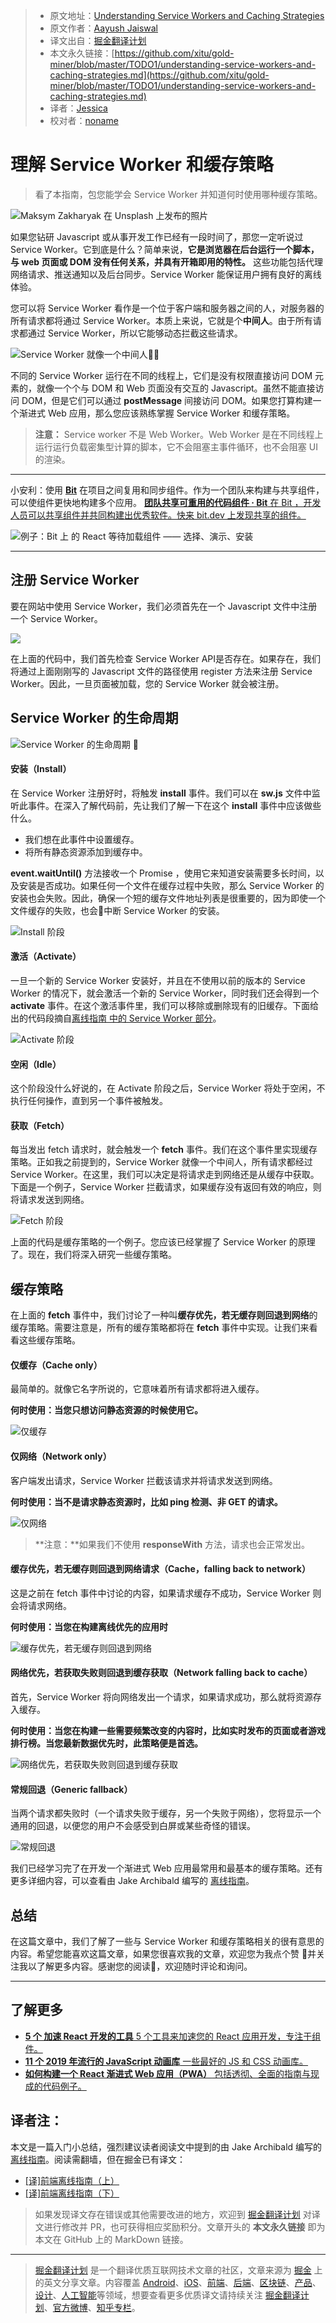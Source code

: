 > * 原文地址：[Understanding Service Workers and Caching Strategies](https://blog.bitsrc.io/understanding-service-workers-and-caching-strategies-a6c1e1cbde03)
> * 原文作者：[Aayush Jaiswal](https://medium.com/@aayush1408)
> * 译文出自：[掘金翻译计划](https://github.com/xitu/gold-miner)
> * 本文永久链接：[https://github.com/xitu/gold-miner/blob/master/TODO1/understanding-service-workers-and-caching-strategies.md](https://github.com/xitu/gold-miner/blob/master/TODO1/understanding-service-workers-and-caching-strategies.md)
> * 译者：[Jessica](https://github.com/cyz980908)
> * 校对者：[noname](https://github.com/Eternaldeath)

# 理解 Service Worker 和缓存策略

> 看了本指南，包您能学会 Service Worker 并知道何时使用哪种缓存策略。

![[Maksym Zakharyak](https://unsplash.com/photos/6VBRu8jR8to?utm_source=unsplash&utm_medium=referral&utm_content=creditCopyText) 在 [Unsplash](https://unsplash.com/search/photos/workflow?utm_source=unsplash&utm_medium=referral&utm_content=creditCopyText) 上​​发布的照片](https://cdn-images-1.medium.com/max/10368/1*vMvkVSydVwjeXBOAXDjC5w.jpeg)

如果您钻研 Javascript 或从事开发工作已经有一段时间了，那您一定听说过 Service Worker。它到底是什么？简单来说，**它是浏览器在后台运行一个脚本，与 web 页面或 DOM 没有任何关系，并具有开箱即用的特性。** 这些功能包括代理网络请求、推送通知以及后台同步。Service Worker 能保证用户拥有良好的离线体验。

您可以将 Service Worker 看作是一个位于客户端和服务器之间的人，对服务器的所有请求都将通过 Service Worker。本质上来说，它就是个**中间人**。由于所有请求都通过 Service Worker，所以它能够动态拦截这些请求。

![Service Worker 就像一个中间人👷‍♂️](https://cdn-images-1.medium.com/max/2000/1*st7O3EJn6_lrz9QkG0McvQ.png)

不同的 Service Worker 运行在不同的线程上，它们是没有权限直接访问 DOM 元素的，就像一个个与 DOM 和 Web 页面没有交互的 Javascript。虽然不能直接访问 DOM，但是它们可以通过 **postMessage** 间接访问 DOM。如果您打算构建一个渐进式 Web 应用，那么您应该熟练掌握 Service Worker 和缓存策略。

> **注意：** Service worker 不是 Web Worker。Web Worker 是在不同线程上运行运行负载密集型计算的脚本，它不会阻塞主事件循环，也不会阻塞 UI 的渲染。

---

小安利：使用 **[Bit](https://github.com/teambit/bit)** 在项目之间复用和同步组件。作为一个团队来构建与共享组件，可以使组件更快地构建多个应用。
[**团队共享可重用的代码组件 · Bit**
在 Bit ，开发人员可以共享组件并共同构建出优秀软件。快来 bit.dev 上发现共享的组件。](https://bit.dev/)

![例子：Bit 上 的 React 等待加载组件 —— 选择、演示、安装](https://cdn-images-1.medium.com/max/2000/1*Yhkh7jbS5Mx9uP96Y88pZg.gif)

---

## 注册 Service Worker

要在网站中使用 Service Worker，我们必须首先在一个 Javascript 文件中注册一个 Service Worker。

![](https://cdn-images-1.medium.com/max/3976/1*EJh3hdqmn81tZEBTpfw6LQ.png)

在上面的代码中，我们首先检查 Service Worker API是否存在。如果存在，我们将通过上面刚刚写的 Javascript 文件的路径使用 register 方法来注册 Service Worker。因此，一旦页面被加载，您的 Service Worker 就会被注册。

## Service Worker 的生命周期

![Service Worker 的生命周期 👀](https://cdn-images-1.medium.com/max/2000/1*2icy-zbfbPzd2kYhHwxcNQ.png)

#### 安装（Install）

在 Service Worker 注册好时，将触发 **install** 事件。我们可以在 **sw.js** 文件中监听此事件。在深入了解代码前，先让我们了解一下在这个 **install** 事件中应该做些什么。

* 我们想在此事件中设置缓存。
* 将所有静态资源添加到缓存中。

**event.waitUntil()** 方法接收一个 Promise ，使用它来知道安装需要多长时间，以及安装是否成功。如果任何一个文件在缓存过程中失败，那么 Service Worker 的安装也会失败。因此，确保一个短的缓存文件地址列表是很重要的，因为即使一个文件缓存的失败，也会中断 Service Worker 的安装。

![Install 阶段](https://cdn-images-1.medium.com/max/3520/1*0fWZsySFns4KpUqaFZk3eQ.png)

#### 激活（Activate）

一旦一个新的 Service Worker 安装好，并且在不使用以前的版本的 Service Worker 的情况下，就会激活一个新的 Service Worker，同时我们还会得到一个 **activate** 事件。在这个激活事件里，我们可以移除或删除现有的旧缓存。下面给出的代码段摘自[离线指南 中的 Service Worker 部分](https://juejin.im/post/5c0788a65188250808259ae4)。

![Activate 阶段](https://cdn-images-1.medium.com/max/3520/1*KQQGF9AgvjpzvnksqQ6Q2Q.png)

#### 空闲（Idle）

这个阶段没什么好说的，在 Activate 阶段之后，Service Worker 将处于空闲，不执行任何操作，直到另一个事件被触发。

#### 获取（Fetch）

每当发出 fetch 请求时，就会触发一个 **fetch** 事件。我们在这个事件里实现缓存策略。正如我之前提到的，Service Worker 就像一个中间人，所有请求都经过 Service Worker。在这里，我们可以决定是将请求走到网络还是从缓存中获取。下面是一个例子，Service Worker 拦截请求，如果缓存没有返回有效的响应，则将请求发送到网络。

![Fetch 阶段](https://cdn-images-1.medium.com/max/3520/1*kEE7vxaLlxIP4gCUUXPN8Q.png)

上面的代码是缓存策略的一个例子。您应该已经掌握了 Service Worker 的原理了。现在，我们将深入研究一些缓存策略。

## 缓存策略

在上面的 **fetch** 事件中，我们讨论了一种叫**缓存优先，若无缓存则回退到网络**的缓存策略。需要注意是，所有的缓存策略都将在 **fetch** 事件中实现。让我们来看看这些缓存策略。

#### 仅缓存（Cache only）

最简单的。就像它名字所说的，它意味着所有请求都将进入缓存。

**何时使用：当您只想访问静态资源的时候使用它。**

![仅缓存](https://cdn-images-1.medium.com/max/3520/1*YWa918sEIMEmeTDH6KJQDg.png)

#### 仅网络（Network only）

客户端发出请求，Service Worker 拦截该请求并将请求发送到网络。

**何时使用：当不是请求静态资源时，比如 ping 检测、非 GET 的请求。**

![仅网络](https://cdn-images-1.medium.com/max/3520/1*Rn7nC460uo0E_k6IgANO_Q.png)

> **注意：**如果我们不使用 **responseWith** 方法，请求也会正常发出。

#### 缓存优先，若无缓存则回退到网络请求（Cache，falling back to network）

这是之前在 fetch 事件中讨论的内容，如果请求缓存不成功，Service Worker 则会将请求网络。

**何时使用：当您在构建离线优先的应用时**

![缓存优先，若无缓存则回退到网络](https://cdn-images-1.medium.com/max/3520/1*pF1Zr5gWmwEgPB2A2fPZjg.png)

#### 网络优先，若获取失败则回退到缓存获取（Network falling back to cache）

首先，Service Worker 将向网络发出一个请求，如果请求成功，那么就将资源存入缓存。

**何时使用：当您在构建一些需要频繁改变的内容时，比如实时发布的页面或者游戏排行榜。当您最新数据优先时，此策略便是首选。**

![网络优先，若获取失败则回退到缓存获取](https://cdn-images-1.medium.com/max/3520/1*xn7l--f2VtZGq5c4DWmmzQ.png)

#### 常规回退（Generic fallback）

当两个请求都失败时（一个请求失败于缓存，另一个失败于网络），您将显示一个通用的回退，以便您的用户不会感受到白屏或某些奇怪的错误。

![常规回退](https://cdn-images-1.medium.com/max/3520/1*sMjn8fVkJLWDwonMDB8gLg.png)

我们已经学习完了在开发一个渐进式 Web 应用最常用和最基本的缓存策略。还有更多详细内容，可以查看由 Jake Archibald 编写的 [离线指南](https://developers.google.com/web/fundamentals/instant-and-offline/offline-cookbook?hl=zh-cn)。

## 总结

在这篇文章中，我们了解了一些与 Service Worker 和缓存策略相关的很有意思的内容。希望您能喜欢这篇文章，如果您很喜欢我的文章，欢迎您为我点个赞 💖并关注我以了解更多内容。感谢您的阅读🙏，欢迎随时评论和询问。

---

## 了解更多
- [**5 个 加速 React 开发的工具**
5 个工具来加速您的 React 应用开发，专注于组件。](https://blog.bitsrc.io/5-tools-for-faster-development-in-react-676f134050f2)
- [**11 个 2019 年流行的 JavaScript 动画库**
一些最好的 JS 和 CSS 动画库。](https://blog.bitsrc.io/11-javascript-animation-libraries-for-2018-9d7ac93a2c59)
- [**如何构建一个 React 渐进式 Web 应用（PWA）**
包括透彻、全面的指南与现成的代码例子。](https://blog.bitsrc.io/how-to-build-a-react-progressive-web-application-pwa-b5b897df2f0a)

## 译者注：

本文是一篇入门小总结，强烈建议读者阅读文中提到的由 Jake Archibald 编写的 [离线指南](https://developers.google.com/web/fundamentals/instant-and-offline/offline-cookbook?hl=zh-cn)。阅读需翻墙，但在掘金已有译文：
- [[译]前端离线指南（上）](https://juejin.im/post/5c0788a65188250808259ae4)
- [[译]前端离线指南（下）](https://juejin.im/post/5c078e146fb9a049db72e9c3#heading-7)

> 如果发现译文存在错误或其他需要改进的地方，欢迎到 [掘金翻译计划](https://github.com/xitu/gold-miner) 对译文进行修改并 PR，也可获得相应奖励积分。文章开头的 **本文永久链接** 即为本文在 GitHub 上的 MarkDown 链接。

---

> [掘金翻译计划](https://github.com/xitu/gold-miner) 是一个翻译优质互联网技术文章的社区，文章来源为 [掘金](https://juejin.im) 上的英文分享文章。内容覆盖 [Android](https://github.com/xitu/gold-miner#android)、[iOS](https://github.com/xitu/gold-miner#ios)、[前端](https://github.com/xitu/gold-miner#前端)、[后端](https://github.com/xitu/gold-miner#后端)、[区块链](https://github.com/xitu/gold-miner#区块链)、[产品](https://github.com/xitu/gold-miner#产品)、[设计](https://github.com/xitu/gold-miner#设计)、[人工智能](https://github.com/xitu/gold-miner#人工智能)等领域，想要查看更多优质译文请持续关注 [掘金翻译计划](https://github.com/xitu/gold-miner)、[官方微博](http://weibo.com/juejinfanyi)、[知乎专栏](https://zhuanlan.zhihu.com/juejinfanyi)。
